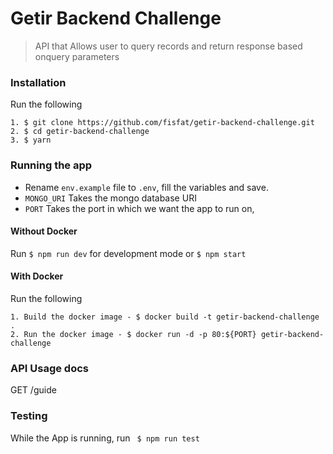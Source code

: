 # Getir Backend Challenge
> API that Allows user to query records and return response based onquery parameters

### Installation 
Run the following 
```
1. $ git clone https://github.com/fisfat/getir-backend-challenge.git
2. $ cd getir-backend-challenge
3. $ yarn

```

### Running the app

- Rename `env.example` file to `.env`, fill the variables and save.
- `MONGO_URI` Takes the mongo database URI
- `PORT` Takes the port in which we want the app to run on,

#### Without Docker
Run
` $ npm run dev ` for development mode
or `$ npm start`

#### With Docker
Run the following
```
1. Build the docker image - $ docker build -t getir-backend-challenge .
2. Run the docker image - $ docker run -d -p 80:${PORT} getir-backend-challenge

```

### API Usage docs
GET /guide

### Testing
While the App is running, run
` $ npm run test`